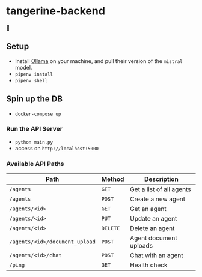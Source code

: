 # tangerine-backend
🍊

## Setup
* Install [Ollama](https://ollama.com/) on your machine, and pull their version of the `mistral` model.
* `pipenv install`
* `pipenv shell`

## Spin up the DB
* `docker-compose up`

### Run the API Server
* `python main.py`
* access on `http://localhost:5000`


### Available API Paths
| Path                           | Method   | Description              |
| ------------------------------ | -------- | ------------------------ |
| `/agents`                      | `GET`    | Get a list of all agents |
| `/agents`                      | `POST`   | Create a new agent       |
| `/agents/<id>`                 | `GET`    | Get an agent             |
| `/agents/<id>`                 | `PUT`    | Update an agent          |
| `/agents/<id>`                 | `DELETE` | Delete an agent          |
| `/agents/<id>/document_upload` | `POST`   | Agent document uploads   |
| `/agents/<id>/chat`            | `POST`    | Chat with an agent       |
| `/ping`                        | `GET`    | Health check             |
